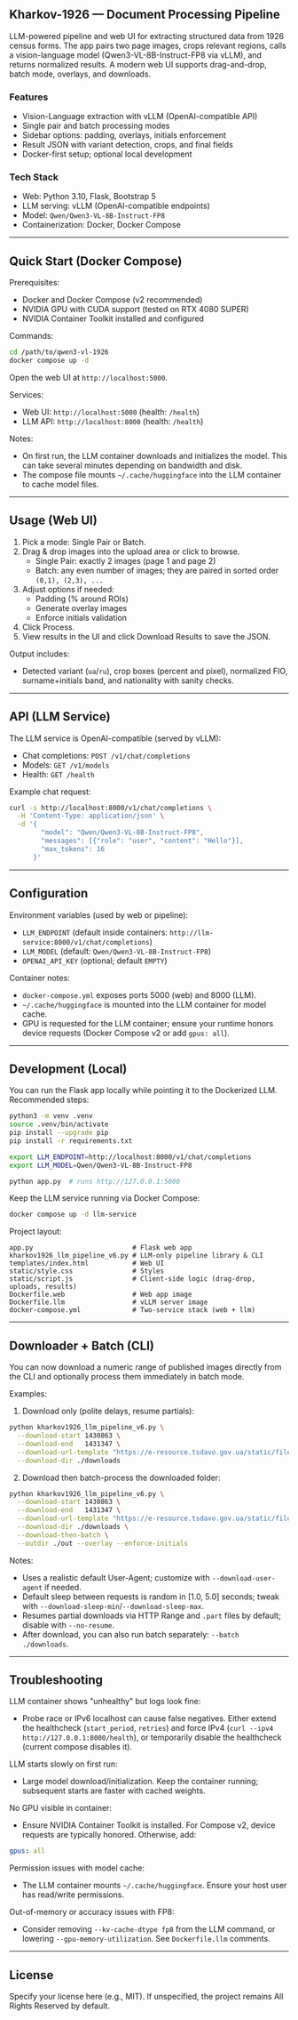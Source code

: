 ## Kharkov-1926 — Document Processing Pipeline

LLM-powered pipeline and web UI for extracting structured data from 1926 census forms. The app pairs two page images, crops relevant regions, calls a vision-language model (Qwen3-VL-8B-Instruct-FP8 via vLLM), and returns normalized results. A modern web UI supports drag-and-drop, batch mode, overlays, and downloads.

### Features
- Vision-Language extraction with vLLM (OpenAI-compatible API)
- Single pair and batch processing modes
- Sidebar options: padding, overlays, initials enforcement
- Result JSON with variant detection, crops, and final fields
- Docker-first setup; optional local development

### Tech Stack
- Web: Python 3.10, Flask, Bootstrap 5
- LLM serving: vLLM (OpenAI-compatible endpoints)
- Model: `Qwen/Qwen3-VL-8B-Instruct-FP8`
- Containerization: Docker, Docker Compose

---

## Quick Start (Docker Compose)

Prerequisites:
- Docker and Docker Compose (v2 recommended)
- NVIDIA GPU with CUDA support (tested on RTX 4080 SUPER)
- NVIDIA Container Toolkit installed and configured

Commands:
```bash
cd /path/to/qwen3-vl-1926
docker compose up -d
```

Open the web UI at `http://localhost:5000`.

Services:
- Web UI: `http://localhost:5000` (health: `/health`)
- LLM API: `http://localhost:8000` (health: `/health`)

Notes:
- On first run, the LLM container downloads and initializes the model. This can take several minutes depending on bandwidth and disk.
- The compose file mounts `~/.cache/huggingface` into the LLM container to cache model files.

---

## Usage (Web UI)
1. Pick a mode: Single Pair or Batch.
2. Drag & drop images into the upload area or click to browse.
   - Single Pair: exactly 2 images (page 1 and page 2)
   - Batch: any even number of images; they are paired in sorted order `(0,1), (2,3), ...`
3. Adjust options if needed:
   - Padding (% around ROIs)
   - Generate overlay images
   - Enforce initials validation
4. Click Process.
5. View results in the UI and click Download Results to save the JSON.

Output includes:
- Detected variant (`ua`/`ru`), crop boxes (percent and pixel), normalized FIO, surname+initials band, and nationality with sanity checks.

---

## API (LLM Service)
The LLM service is OpenAI-compatible (served by vLLM):

- Chat completions: `POST /v1/chat/completions`
- Models: `GET /v1/models`
- Health: `GET /health`

Example chat request:
```bash
curl -s http://localhost:8000/v1/chat/completions \
  -H 'Content-Type: application/json' \
  -d '{
        "model": "Qwen/Qwen3-VL-8B-Instruct-FP8",
        "messages": [{"role": "user", "content": "Hello"}],
        "max_tokens": 16
      }'
```

---

## Configuration
Environment variables (used by web or pipeline):
- `LLM_ENDPOINT` (default inside containers: `http://llm-service:8000/v1/chat/completions`)
- `LLM_MODEL` (default: `Qwen/Qwen3-VL-8B-Instruct-FP8`)
- `OPENAI_API_KEY` (optional; default `EMPTY`)

Container notes:
- `docker-compose.yml` exposes ports 5000 (web) and 8000 (LLM).
- `~/.cache/huggingface` is mounted into the LLM container for model cache.
- GPU is requested for the LLM container; ensure your runtime honors device requests (Docker Compose v2 or add `gpus: all`).

---

## Development (Local)

You can run the Flask app locally while pointing it to the Dockerized LLM. Recommended steps:

```bash
python3 -m venv .venv
source .venv/bin/activate
pip install --upgrade pip
pip install -r requirements.txt

export LLM_ENDPOINT=http://localhost:8000/v1/chat/completions
export LLM_MODEL=Qwen/Qwen3-VL-8B-Instruct-FP8

python app.py  # runs http://127.0.0.1:5000
```

Keep the LLM service running via Docker Compose:
```bash
docker compose up -d llm-service
```

Project layout:
```text
app.py                         # Flask web app
kharkov1926_llm_pipeline_v6.py # LLM-only pipeline library & CLI
templates/index.html           # Web UI
static/style.css               # Styles
static/script.js               # Client-side logic (drag-drop, uploads, results)
Dockerfile.web                 # Web app image
Dockerfile.llm                 # vLLM server image
docker-compose.yml             # Two-service stack (web + llm)
```

---

## Downloader + Batch (CLI)

You can now download a numeric range of published images directly from the CLI and optionally process them immediately in batch mode.

Examples:

1) Download only (polite delays, resume partials):
```bash
python kharkov1926_llm_pipeline_v6.py \
  --download-start 1430863 \
  --download-end   1431347 \
  --download-url-template "https://e-resource.tsdavo.gov.ua/static/files/143/{i}.jpg" \
  --download-dir ./downloads
```

2) Download then batch-process the downloaded folder:
```bash
python kharkov1926_llm_pipeline_v6.py \
  --download-start 1430863 \
  --download-end   1431347 \
  --download-url-template "https://e-resource.tsdavo.gov.ua/static/files/143/{i}.jpg" \
  --download-dir ./downloads \
  --download-then-batch \
  --outdir ./out --overlay --enforce-initials
```

Notes:
- Uses a realistic default User-Agent; customize with `--download-user-agent` if needed.
- Default sleep between requests is random in [1.0, 5.0] seconds; tweak with `--download-sleep-min`/`--download-sleep-max`.
- Resumes partial downloads via HTTP Range and `.part` files by default; disable with `--no-resume`.
- After download, you can also run batch separately: `--batch ./downloads`.

---

## Troubleshooting

LLM container shows "unhealthy" but logs look fine:
- Probe race or IPv6 localhost can cause false negatives. Either extend the healthcheck (`start_period`, `retries`) and force IPv4 (`curl --ipv4 http://127.0.0.1:8000/health`), or temporarily disable the healthcheck (current compose disables it).

LLM starts slowly on first run:
- Large model download/initialization. Keep the container running; subsequent starts are faster with cached weights.

No GPU visible in container:
- Ensure NVIDIA Container Toolkit is installed. For Compose v2, device requests are typically honored. Otherwise, add:
```yaml
gpus: all
```

Permission issues with model cache:
- The LLM container mounts `~/.cache/huggingface`. Ensure your host user has read/write permissions.

Out-of-memory or accuracy issues with FP8:
- Consider removing `--kv-cache-dtype fp8` from the LLM command, or lowering `--gpu-memory-utilization`. See `Dockerfile.llm` comments.

---

## License

Specify your license here (e.g., MIT). If unspecified, the project remains All Rights Reserved by default.


